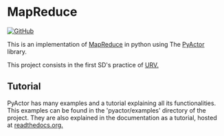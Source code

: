 # MapReduce

[![GitHub](https://badge.fury.io/py/pyactor.svg)](https://github.com/pedrotgn/pyactor)

This is an implementation of [MapReduce](https://www.tutorialspoint.com/es/hadoop/hadoop_mapreduce.htm) in python using The [PyActor](https://github.com/pedrotgn/pyactor) library.

This project consists in the first SD's practice of [URV.](http://www.urv.cat/es/)

## Tutorial

PyActor has many examples and a tutorial explaining all its functionalities. This examples can be found in the 'pyactor/examples' directory of the project. They are also explained in the documentation as a tutorial, hosted at [readthedocs.org.](http://pyactor.readthedocs.io/en/master/)
